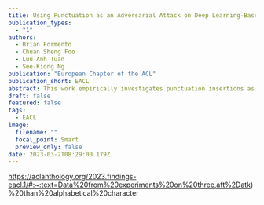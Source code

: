 ```yaml
---
title: Using Punctuation as an Adversarial Attack on Deep Learning-Based NLP Systems:An Empirical Study
publication_types:
  - "1"
authors:
  - Brian Formento
  - Chuan Sheng Foo
  - Luu Anh Tuan
  - See-Kiong Ng
publication: "European Chapter of the ACL"
publication_short: EACL
abstract: This work empirically investigates punctuation insertions as adversarial attacks on NLP systems. Data from experiments on three tasks, five datasets, and six models with four attacks show that punctuation insertions, when limited to a few symbols (apostrophes and hyphens), are a superior attack vector compared to character insertions due to 1) a lower after-attack accuracy (Aaft-atk) than alphabetical character insertions; 2) higher semantic similarity between the resulting and original texts; and 3) a resulting text that is easier and faster to read as assessed with the Test of Word Reading Efficiency (TOWRE)). The tests also indicate that 4) grammar checking does not mitigate punctuation insertions and 5) punctuation insertions outperform word-level attacks in settings with a limited number of word synonyms and queries to the victim’s model. Our findings indicate that inserting a few punctuation types that result in easy-to-read samples is a general attack mechanism. In light of this threat, we assess the impact of punctuation insertions, potential mitigations, the mitigation’s tradeoffs, punctuation insertion’s worst-case scenarios and summarize our findings in a qualitative casual map, so that developers can design safer, more secure systems.
draft: false
featured: false
tags:
  - EACL
image:
  filename: ""
  focal_point: Smart
  preview_only: false
date: 2023-03-2T08:29:00.179Z
---
```

https://aclanthology.org/2023.findings-eacl.1/#:~:text=Data%20from%20experiments%20on%20three,aft%2Datk)%20than%20alphabetical%20character